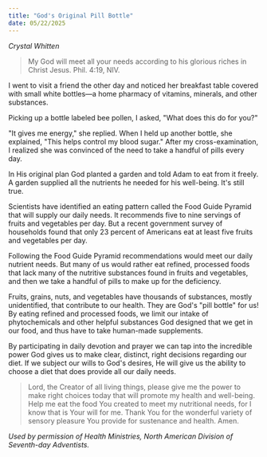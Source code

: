 ```yaml
---
title: "God's Original Pill Bottle"
date: 05/22/2025
---
```


_Crystal Whitten_

> <p></p>
> My God will meet all your needs according to his glorious riches in Christ Jesus. Phil. 4:19, NIV.

I went to visit a friend the other day and noticed her breakfast table covered with small white bottles—a home pharmacy of vitamins, minerals, and other substances.

Picking up a bottle labeled bee pollen, I asked, "What does this do for you?"

"It gives me energy," she replied. When I held up another bottle, she explained, "This helps control my blood sugar." After my cross-examination, I realized she was convinced of the need to take a handful of pills every day.

In His original plan God planted a garden and told Adam to eat from it freely. A garden supplied all the nutrients he needed for his well-being. It's still true.

Scientists have identified an eating pattern called the Food Guide Pyramid that will supply our daily needs. It recommends five to nine servings of fruits and vegetables per day. But a recent government survey of households found that only 23 percent of Americans eat at least five fruits and vegetables per day.

Following the Food Guide Pyramid recommendations would meet our daily nutrient needs. But many of us would rather eat refined, processed foods that lack many of the nutritive substances found in fruits and vegetables, and then we take a handful of pills to make up for the deficiency.

Fruits, grains, nuts, and vegetables have thousands of substances, mostly unidentified, that contribute to our health. They are God's "pill bottle" for us! By eating refined and processed foods, we limit our intake of phytochemicals and other helpful substances God designed that we get in our food, and thus have to take human-made supplements.

By participating in daily devotion and prayer we can tap into the incredible power God gives us to make clear, distinct, right decisions regarding our diet. If we subject our wills to God's desires, He will give us the ability to choose a diet that does provide all our daily needs.

> <callout></callout>
> Lord, the Creator of all living things, please give me the power to make right choices today that will promote my health and well-being. Help me eat the food You created to meet my nutritional needs, for I know that is Your will for me. Thank You for the wonderful variety of sensory pleasure You provide for sustenance and health. Amen.

_Used by permission of Health Ministries, North American Division of Seventh-day Adventists._